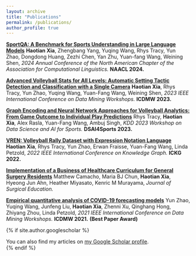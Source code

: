 ```yaml
---
layout: archive
title: "Publications"
permalink: /publications/
author_profile: true
---
```


**[SportQA: A Benchmark for Sports Understanding in Large Language Models](https://arxiv.org/abs/2402.15862)**
**Haotian Xia**, Zhengbang Yang, Yuqing Wang, Rhys Tracy, Yun Zhao, Dongdong Huang, Zezhi Chen, Yan Zhu, Yuan-fang Wang, Weining Shen, *2024 Annual Conference of the North American Chapter of the Association for Computational Linguistics.* **NAACL 2024.**

**[Advanced Volleyball Stats for All Levels: Automatic Setting Tactic Detection and Classification with a Single Camera](https://arxiv.org/abs/2309.14753)**
**Haotian Xia**, Rhys Tracy, Yun Zhao, Yuqing Wang, Yuan-Fang Wang, Weining Shen, *2023 IEEE International Conference on Data Mining Workshops.* **ICDMW 2023.**

**[Graph Encoding and Neural Network Approaches for Volleyball Analytics: From Game Outcome to Individual Play Predictions](https://arxiv.org/abs/2308.11142)**
Rhys Tracy, **Haotian Xia**, Alex Rasla, Yuan-Fang Wang, Ambuj Singh, *KDD 2023 Workshop on Data Science and AI for Sports.* **DSAI4Sports 2023.**

**[VREN: Volleyball Rally Dataset with Expression Notation Language](https://arxiv.org/abs/2209.13846)**
**Haotian Xia**, Rhys Tracy, Yun Zhao, Erwan Fraisse, Yuan-Fang Wang, Linda Petzold, *2022 IEEE International Conference on Knowledge Graph.* **ICKG 2022.**

**[Implementation of a Business of Healthcare Curriculum for General Surgery Residents](https://www.sciencedirect.com/science/article/pii/S1931720422003117)**
Matthew Camacho, Maria BJ Chun, **Haotian Xia**, Hyeong Jun Ahn, Heather Miyasato, Kenric M Murayama, *Journal of Surgical Education.*

**[Empirical quantitative analysis of COVID-19 forecasting models](https://arxiv.org/abs/2309.14753)**
Yun Zhao, Yuqing Wang, Junfeng Liu, **Haotian Xia**, Zhenni Xu, Qinghang Hong, Zhiyang Zhou, Linda Petzold, *2021 IEEE International Conference on Data Mining Workshops.* **ICDMW 2021.** **(Best Paper Award)**


{% if site.author.googlescholar %}
  <div class="wordwrap">You can also find my articles on <a href="{{site.author.googlescholar}}">my Google Scholar profile</a>.</div>
{% endif %}

